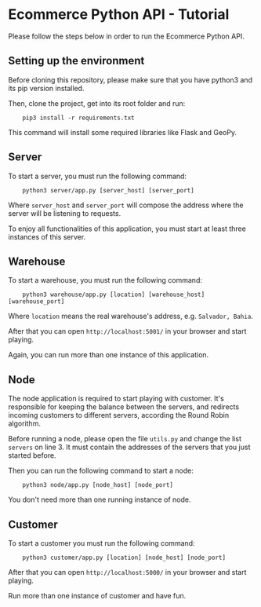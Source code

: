 # Ecommerce Python API - Tutorial

Please follow the steps below in order to run the Ecommerce Python API.

## Setting up the environment

Before cloning this repository, please make sure that you have python3 and its pip version installed.

Then, clone the project, get into its root folder and run:

        pip3 install -r requirements.txt
        
This command will install some required libraries like Flask and GeoPy.

## Server

To start a server, you must run the following command:

        python3 server/app.py [server_host] [server_port]

Where `server_host` and `server_port` will compose the address where the server will be listening to requests. 

To enjoy all functionalities of this application, you must start at least three instances of this server.

## Warehouse

To start a warehouse, you must run the following command:

        python3 warehouse/app.py [location] [warehouse_host] [warehouse_port]
        
Where `location` means the real warehouse's address, e.g. `Salvador, Bahia`.

After that you can open `http://localhost:5001/` in your browser and start playing.

Again, you can run more than one instance of this application.

## Node

The node application is required to start playing with customer. It's responsible for keeping the balance between the servers, and redirects incoming customers to different servers, according the Round Robin algorithm.

Before running a node, please open the file `utils.py` and change the list `servers` on line 3. It must contain the addresses of the servers that you just started before.

Then you can run the following command to start a node:

        python3 node/app.py [node_host] [node_port]
        
You don't need more than one running instance of node.
        
## Customer

To start a customer you must run the following command:

        python3 customer/app.py [location] [node_host] [node_port]
        
After that you can open `http://localhost:5000/` in your browser and start playing.

Run more than one instance of customer and have fun.


